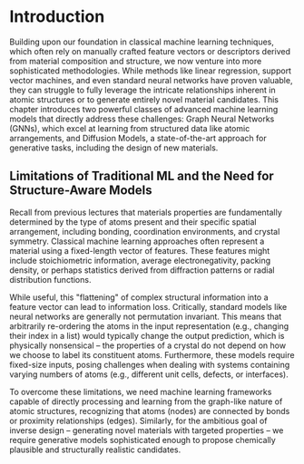 # Introduction
Building upon our foundation in classical machine learning techniques, which often rely on manually crafted feature vectors or descriptors derived from material composition and structure, we now venture into more sophisticated methodologies. While methods like linear regression, support vector machines, and even standard neural networks have proven valuable, they can struggle to fully leverage the intricate relationships inherent in atomic structures or to generate entirely novel material candidates. This chapter introduces two powerful classes of advanced machine learning models that directly address these challenges: Graph Neural Networks (GNNs), which excel at learning from structured data like atomic arrangements, and Diffusion Models, a state-of-the-art approach for generative tasks, including the design of new materials.

## Limitations of Traditional ML and the Need for Structure-Aware Models
Recall from previous lectures that materials properties are fundamentally determined by the type of atoms present and their specific spatial arrangement, including bonding, coordination environments, and crystal symmetry. Classical machine learning approaches often represent a material using a fixed-length vector of features. These features might include stoichiometric information, average electronegativity, packing density, or perhaps statistics derived from diffraction patterns or radial distribution functions.

While useful, this "flattening" of complex structural information into a feature vector can lead to information loss. Critically, standard models like neural networks are generally not permutation invariant. This means that arbitrarily re-ordering the atoms in the input representation (e.g., changing their index in a list) would typically change the output prediction, which is physically nonsensical – the properties of a crystal do not depend on how we choose to label its constituent atoms. Furthermore, these models require fixed-size inputs, posing challenges when dealing with systems containing varying numbers of atoms (e.g., different unit cells, defects, or interfaces).

To overcome these limitations, we need machine learning frameworks capable of directly processing and learning from the graph-like nature of atomic structures, recognizing that atoms (nodes) are connected by bonds or proximity relationships (edges). Similarly, for the ambitious goal of inverse design – generating novel materials with targeted properties – we require generative models sophisticated enough to propose chemically plausible and structurally realistic candidates.